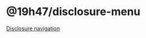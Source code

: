 # @19h47/disclosure-menu

[Disclosure navigation](https://w3c.github.io/aria-practices/examples/disclosure/disclosure-navigation.html)
